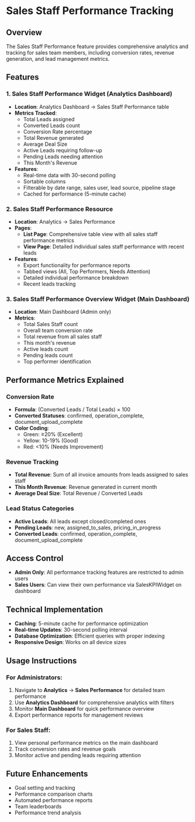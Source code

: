 # Sales Staff Performance Tracking

## Overview
The Sales Staff Performance feature provides comprehensive analytics and tracking for sales team members, including conversion rates, revenue generation, and lead management metrics.

## Features

### 1. Sales Staff Performance Widget (Analytics Dashboard)
- **Location**: Analytics Dashboard → Sales Staff Performance table
- **Metrics Tracked**:
  - Total Leads assigned
  - Converted Leads count
  - Conversion Rate percentage
  - Total Revenue generated
  - Average Deal Size
  - Active Leads requiring follow-up
  - Pending Leads needing attention
  - This Month's Revenue
- **Features**:
  - Real-time data with 30-second polling
  - Sortable columns
  - Filterable by date range, sales user, lead source, pipeline stage
  - Cached for performance (5-minute cache)

### 2. Sales Staff Performance Resource
- **Location**: Analytics → Sales Performance
- **Pages**:
  - **List Page**: Comprehensive table view with all sales staff performance metrics
  - **View Page**: Detailed individual sales staff performance with recent leads
- **Features**:
  - Export functionality for performance reports
  - Tabbed views (All, Top Performers, Needs Attention)
  - Detailed individual performance breakdown
  - Recent leads tracking

### 3. Sales Staff Performance Overview Widget (Main Dashboard)
- **Location**: Main Dashboard (Admin only)
- **Metrics**:
  - Total Sales Staff count
  - Overall team conversion rate
  - Total revenue from all sales staff
  - This month's revenue
  - Active leads count
  - Pending leads count
  - Top performer identification

## Performance Metrics Explained

### Conversion Rate
- **Formula**: (Converted Leads / Total Leads) × 100
- **Converted Statuses**: confirmed, operation_complete, document_upload_complete
- **Color Coding**:
  - Green: ≥20% (Excellent)
  - Yellow: 10-19% (Good)
  - Red: <10% (Needs Improvement)

### Revenue Tracking
- **Total Revenue**: Sum of all invoice amounts from leads assigned to sales staff
- **This Month Revenue**: Revenue generated in current month
- **Average Deal Size**: Total Revenue / Converted Leads

### Lead Status Categories
- **Active Leads**: All leads except closed/completed ones
- **Pending Leads**: new, assigned_to_sales, pricing_in_progress
- **Converted Leads**: confirmed, operation_complete, document_upload_complete

## Access Control
- **Admin Only**: All performance tracking features are restricted to admin users
- **Sales Users**: Can view their own performance via SalesKPIWidget on dashboard

## Technical Implementation
- **Caching**: 5-minute cache for performance optimization
- **Real-time Updates**: 30-second polling interval
- **Database Optimization**: Efficient queries with proper indexing
- **Responsive Design**: Works on all device sizes

## Usage Instructions

### For Administrators:
1. Navigate to **Analytics** → **Sales Performance** for detailed team performance
2. Use **Analytics Dashboard** for comprehensive analytics with filters
3. Monitor **Main Dashboard** for quick performance overview
4. Export performance reports for management reviews

### For Sales Staff:
1. View personal performance metrics on the main dashboard
2. Track conversion rates and revenue goals
3. Monitor active and pending leads requiring attention

## Future Enhancements
- Goal setting and tracking
- Performance comparison charts
- Automated performance reports
- Team leaderboards
- Performance trend analysis
